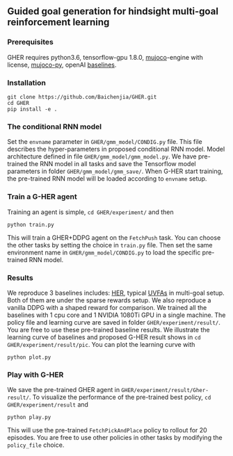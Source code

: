 ## Guided goal generation for hindsight multi-goal reinforcement learning

### Prerequisites
GHER requires python3.6, tensorflow-gpu 1.8.0, [mujoco](http://www.mujoco.org/)-engine with license,  [mujoco-py](https://github.com/openai/mujoco-py), openAI [baselines](https://github.com/openai/baselines).

### Installation

```
git clone https://github.com/Baichenjia/GHER.git
cd GHER
pip install -e .
```

### The conditional RNN model
Set the `envname` parameter in `GHER/gmm_model/CONDIG.py` file. This file describes the hyper-parameters in proposed conditional RNN model. Model architecture defined in file `GHER/gmm_model/gmm_model.py`. We have pre-trained the RNN model in all tasks and save the Tensorflow model parameters in folder `GHER/gmm_model/gmm_save/`. When G-HER start training, the pre-trained RNN model will be loaded according to `envname` setup.

### Train a G-HER agent
Training an agent is simple, `cd GHER/experiment/` and then
```
python train.py
```
This will train a GHER+DDPG agent on the `FetchPush` task. You can choose the other tasks by setting the choice in `train.py` file. Then set the same environment name in `GHER/gmm_model/CONDIG.py` to load the specific pre-trained RNN model.

### Results
We reproduce 3 baselines includes: [HER](https://arxiv.org/abs/1707.01495), typical [UVFAs](http://proceedings.mlr.press/v37/schaul15.pdf) in multi-goal setup. Both of them are under the sparse rewards setup. We also reproduce a vanilla DDPG with a shaped reward for comparison. We trained all the baselines with 1 cpu core and 1 NVIDIA 1080Ti GPU in a single machine. The policy file and learning curve are saved in folder `GHER/experiment/result/`. You are free to use these pre-trained baseline results. We illustrate the learning curve of baselines and proposed G-HER result shows in `cd GHER/experiment/result/pic`. You can plot the learning curve with 
```
python plot.py
```

### Play with G-HER
We save the pre-trained GHER agent in `GHER/experiment/result/Gher-result/`. To visualize the performance of the pre-trained best policy, `cd GHER/experiment/result` and
```
python play.py
```
This will use the pre-trained `FetchPickAndPlace` policy to rollout for 20 episodes. You are free to use other policies in other tasks by modifying the `policy_file` choice. 
